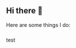 ## Hi there 👋
Here are some things I do:

<div style="background-color: var(--color-bg-primary); border: 1px solid var(--color-border-primary); border-radius: 6px; margin-top: 24px;">
  test
</div>

<!--
**RealSGII2/RealSGII2** is a ✨ _special_ ✨ repository because its `README.md` (this file) appears on your GitHub profile.

Here are some ideas to get you started:

- 🔭 I’m currently working on ...
- 🌱 I’m currently learning ...
- 👯 I’m looking to collaborate on ...
- 🤔 I’m looking for help with ...
- 💬 Ask me about ...
- 📫 How to reach me: ...
- 😄 Pronouns: ...
- ⚡ Fun fact: ...
-->
